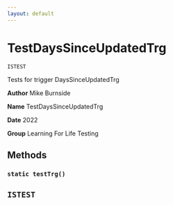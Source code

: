 ```yaml
---
layout: default
---
```


# TestDaysSinceUpdatedTrg

`ISTEST`

Tests for trigger DaysSinceUpdatedTrg

**Author** Mike Burnside

**Name** TestDaysSinceUpdatedTrg

**Date** 2022

**Group** Learning For Life Testing

## Methods

### `static testTrg()`

## `ISTEST`
